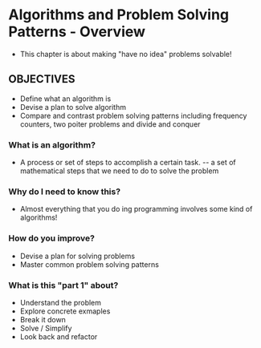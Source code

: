 # Algorithms and Problem Solving Patterns - Overview
- This chapter is about making "have no idea" problems solvable!

## OBJECTIVES
- Define what an algorithm is 
- Devise a plan to solve algorithm
- Compare and contrast problem solving patterns including frequency counters, two poiter problems and divide and conquer

### What is an algorithm?
- A process or set of steps to accomplish a certain task. -- a set of mathematical steps that we need to do to solve the problem

### Why do I need to know this?
- Almost everything that you do ing programming involves some kind of algorithms!

### How do you improve?
- Devise a plan for solving problems
- Master common problem solving patterns

### What is this "part 1" about?
- Understand the problem
- Explore concrete exmaples
- Break it down
- Solve / Simplify
- Look back and refactor